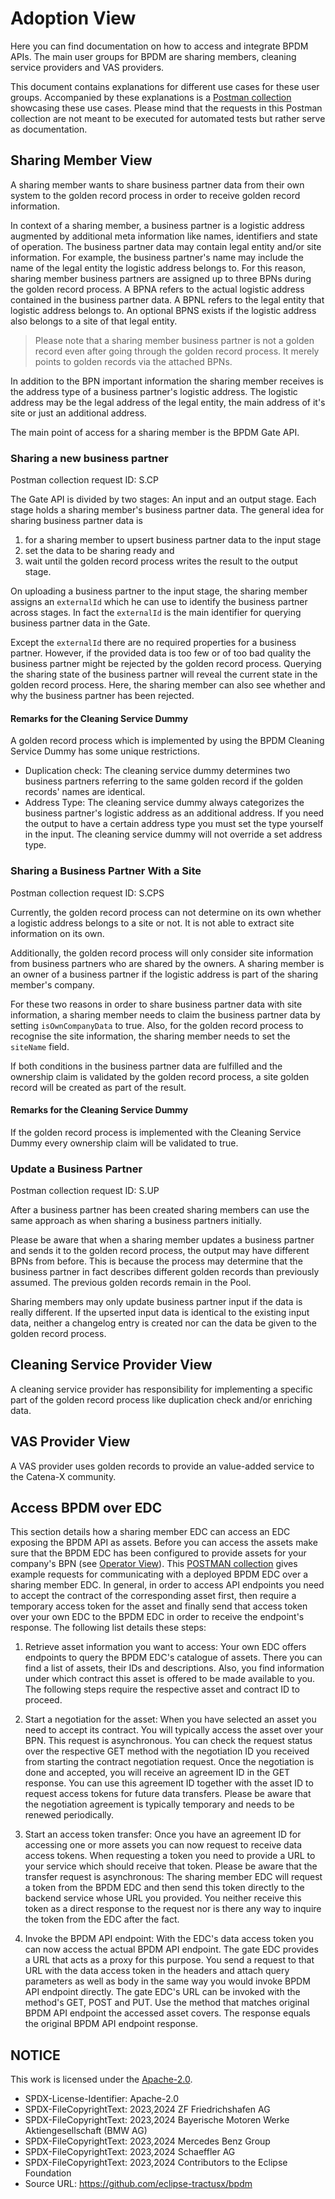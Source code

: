 # Adoption View

Here you can find documentation on how to access and integrate BPDM APIs.
The main user groups for BPDM are sharing members, cleaning service providers and VAS providers.

This document contains explanations for different use cases for these user groups.
Accompanied by these explanations is a [Postman collection](postman/BPDM%20Tests.postman_collection.json) showcasing these use cases.
Please mind that the requests in this Postman collection are not meant to be executed for automated tests but rather serve as documentation.

## Sharing Member View

A sharing member wants to share business partner data from their own system to the golden record process in order to receive golden record information.

In context of a sharing member, a business partner is a logistic address augmented by additional meta information like names, identifiers and state of
operation.
The business partner data may contain legal entity and/or site information.
For example, the business partner's name may include the name of the legal entity the logistic address belongs to.
For this reason, sharing member business partners are assigned up to three BPNs during the golden record process.
A BPNA refers to the actual logistic address contained in the business partner data.
A BPNL refers to the legal entity that logistic address belongs to.
An optional BPNS exists if the logistic address also belongs to a site of that legal entity.

> Please note that a sharing member business partner is not a golden record even after going through the golden record process.
> It merely points to golden records via the attached BPNs.

In addition to the BPN important information the sharing member receives is the address type of a business partner's logistic address.
The logistic address may be the legal address of the legal entity, the main address of it's site or just an additional address.

The main point of access for a sharing member is the BPDM Gate API.

### Sharing a new business partner

Postman collection request ID: S.CP

The Gate API is divided by two stages: An input and an output stage.
Each stage holds a sharing member's business partner data.
The general idea for sharing business partner data is

1. for a sharing member to upsert business partner data to the input stage
2. set the data to be sharing ready and
3. wait until the golden record process writes the result to the output stage.

On uploading a business partner to the input stage, the sharing member assigns an `externalId` which he can use to identify the business partner across stages.
In fact the `externalId` is the main identifier for querying business partner data in the Gate.

Except the `externalId` there are no required properties for a business partner.
However, if the provided data is too few or of too bad quality the business partner might be rejected by the golden record process.
Querying the sharing state of the business partner will reveal the current state in the golden record process.
Here, the sharing member can also see whether and why the business partner has been rejected.

#### Remarks for the Cleaning Service Dummy

A golden record process which is implemented by using the BPDM Cleaning Service Dummy has some unique restrictions.

- Duplication check:
  The cleaning service dummy determines two business partners referring to the same golden record if the golden records' names are identical.
- Address Type:
  The cleaning service dummy always categorizes the business partner's logistic address as an additional address.
  If you need the output to have a certain address type you must set the type yourself in the input.
  The cleaning service dummy will not override a set address type.

### Sharing a Business Partner With a Site

Postman collection request ID: S.CPS

Currently, the golden record process can not determine on its own whether a logistic address belongs to a site or not.
It is not able to extract site information on its own.

Additionally, the golden record process will only consider site information from business partners who are shared by the owners.
A sharing member is an owner of a business partner if the logistic address is part of the sharing member's company.

For these two reasons in order to share business partner data with site information, a sharing member needs to claim the business partner data by
setting `isOwnCompanyData` to true.
Also, for the golden record process to recognise the site information, the sharing member needs to set the `siteName` field.

If both conditions in the business partner data are fulfilled and the ownership claim is validated by the golden record process, a site golden record will be
created as part of the result.

#### Remarks for the Cleaning Service Dummy

If the golden record process is implemented with the Cleaning Service Dummy every ownership claim will be validated to true.

### Update a Business Partner

Postman collection request ID: S.UP

After a business partner has been created sharing members can use the same approach as when sharing a business partners initially.

Please be aware that when a sharing member updates a business partner and sends it to the golden record process, the output may have different BPNs from before.
This is because the process may determine that the business partner in fact describes different golden records than previously assumed.
The previous golden records remain in the Pool.

Sharing members may only update business partner input if the data is really different.
If the upserted input data is identical to the existing input data, neither a changelog entry is created nor can the data be given to the golden record process.

## Cleaning Service Provider View

A cleaning service provider has responsibility for implementing a specific part of the golden record process like duplication check and/or enriching data.

## VAS Provider View

A VAS provider uses golden records to provide an value-added service to the Catena-X community.

## Access BPDM over EDC

This section details how a sharing member EDC can access an EDC exposing the BPDM API as assets. Before you can access the assets make sure that the BPDM EDC
has been configured to provide assets for your company's BPN (see [Operator View](OPERATOR_VIEW.md)).
This [POSTMAN collection](postman/EDC_BPDM_Usage.postman_collection.json) gives example requests for communicating with a deployed BPDM EDC over a sharing
member EDC.
In general, in order to access API endpoints you need to accept the contract of the corresponding asset first, then require a temporary access token for the
asset and finally send that access token over your own EDC to the BPDM EDC in order to receive the endpoint's response. The following list details these steps:

1. Retrieve asset information you want to access:
   Your own EDC offers endpoints to query the BPDM EDC's catalogue of assets. There you can find a list of assets, their IDs and descriptions. Also, you find
   information under which contract this asset is offered to be made available to you. The following steps require the respective asset and contract ID to
   proceed.

2. Start a negotiation for the asset:
   When you have selected an asset you need to accept its contract. You will typically access the asset over your BPN. This request is asynchronous. You can
   check the request status over the respective GET method with the negotiation ID you received from starting the contract negotiation request. Once the
   negotiation is done and accepted, you will receive an agreement ID in the GET response. You can use this agreement ID together with the asset ID to
   request access tokens for future data transfers. Please be aware that the negotiation agreement is typically temporary and needs to be renewed
   periodically.

3. Start an access token transfer:
   Once you have an agreement ID for accessing one or more assets you can now request to receive data access tokens. When requesting a token you need to provide
   a URL to your service which should receive that token. Please be aware that the transfer request is asynchronous: The sharing member EDC will request a token
   from the BPDM EDC and then send this token directly to the backend service whose URL you provided. You neither receive this token as a direct response to the
   request
   nor is there any way to inquire the token from the EDC after the fact.

4. Invoke the BPDM API endpoint:
   With the EDC's data access token you can now access the actual BPDM API endpoint. The gate EDC provides a URL that acts as a proxy for this
   purpose. You send a request to that URL with the data access token in the headers and attach query parameters as well as body in the same way you would
   invoke BPDM API endpoint directly. The gate EDC's URL can be invoked with the method's GET, POST and PUT. Use the method that matches original BPDM
   API endpoint the accessed asset covers. The response equals the original BPDM API endpoint response.

## NOTICE

This work is licensed under the [Apache-2.0](https://www.apache.org/licenses/LICENSE-2.0).

- SPDX-License-Identifier: Apache-2.0
- SPDX-FileCopyrightText: 2023,2024 ZF Friedrichshafen AG
- SPDX-FileCopyrightText: 2023,2024 Bayerische Motoren Werke Aktiengesellschaft (BMW AG)
- SPDX-FileCopyrightText: 2023,2024 Mercedes Benz Group
- SPDX-FileCopyrightText: 2023,2024 Schaeffler AG
- SPDX-FileCopyrightText: 2023,2024 Contributors to the Eclipse Foundation
- Source URL: https://github.com/eclipse-tractusx/bpdm